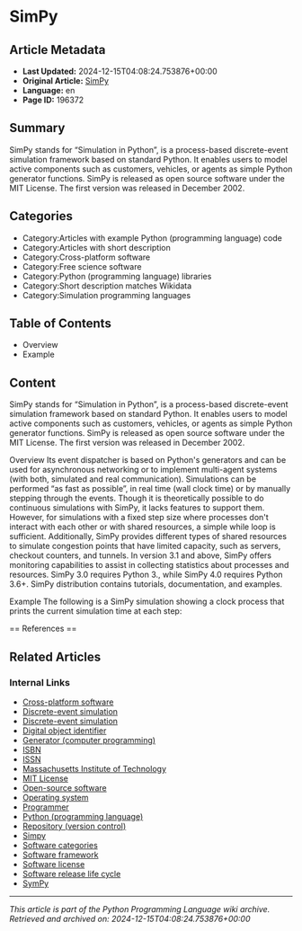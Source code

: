 # SimPy

## Article Metadata

- **Last Updated:** 2024-12-15T04:08:24.753876+00:00
- **Original Article:** [SimPy](https://en.wikipedia.org/wiki/SimPy)
- **Language:** en
- **Page ID:** 196372

## Summary

SimPy stands for “Simulation in Python”, is a process-based discrete-event simulation framework based on standard Python. It enables users to model active components such as customers, vehicles, or agents as simple Python generator functions. SimPy is released as open source software under the MIT License. The first version was released in December 2002.

## Categories

- Category:Articles with example Python (programming language) code
- Category:Articles with short description
- Category:Cross-platform software
- Category:Free science software
- Category:Python (programming language) libraries
- Category:Short description matches Wikidata
- Category:Simulation programming languages

## Table of Contents

- Overview
- Example

## Content

SimPy stands for “Simulation in Python”, is a process-based discrete-event simulation framework based on standard Python. It enables users to model active components such as customers, vehicles, or agents as simple Python generator functions. SimPy is released as open source software under the MIT License. The first version was released in December 2002.

Overview
Its event dispatcher is based on Python's generators and can be used for asynchronous networking or to implement multi-agent systems (with both, simulated and real communication). Simulations can be performed “as fast as possible”, in real time (wall clock time) or by manually stepping through the events. Though it is theoretically possible to do continuous simulations with SimPy, it lacks features to support them. However, for simulations with a fixed step size where processes don't interact with each other or with shared resources, a simple while loop is sufficient.
Additionally, SimPy provides different types of shared resources to simulate congestion points that have limited capacity, such as servers, checkout counters, and tunnels. In version 3.1 and above, SimPy offers monitoring capabilities to assist in collecting statistics about processes and resources.
SimPy 3.0 requires Python 3., while SimPy 4.0 requires Python 3.6+. SimPy distribution contains tutorials, documentation, and examples.

Example
The following is a SimPy simulation  showing a clock process that prints the current simulation time at each step:


== References ==

## Related Articles

### Internal Links

- [Cross-platform software](https://en.wikipedia.org/wiki/Cross-platform_software)
- [Discrete-event simulation](https://en.wikipedia.org/wiki/Discrete-event_simulation)
- [Discrete-event simulation](https://en.wikipedia.org/wiki/Discrete-event_simulation)
- [Digital object identifier](https://en.wikipedia.org/wiki/Digital_object_identifier)
- [Generator (computer programming)](https://en.wikipedia.org/wiki/Generator_(computer_programming))
- [ISBN](https://en.wikipedia.org/wiki/ISBN)
- [ISSN](https://en.wikipedia.org/wiki/ISSN)
- [Massachusetts Institute of Technology](https://en.wikipedia.org/wiki/Massachusetts_Institute_of_Technology)
- [MIT License](https://en.wikipedia.org/wiki/MIT_License)
- [Open-source software](https://en.wikipedia.org/wiki/Open-source_software)
- [Operating system](https://en.wikipedia.org/wiki/Operating_system)
- [Programmer](https://en.wikipedia.org/wiki/Programmer)
- [Python (programming language)](https://en.wikipedia.org/wiki/Python_(programming_language))
- [Repository (version control)](https://en.wikipedia.org/wiki/Repository_(version_control))
- [Simpy](https://en.wikipedia.org/wiki/Simpy)
- [Software categories](https://en.wikipedia.org/wiki/Software_categories)
- [Software framework](https://en.wikipedia.org/wiki/Software_framework)
- [Software license](https://en.wikipedia.org/wiki/Software_license)
- [Software release life cycle](https://en.wikipedia.org/wiki/Software_release_life_cycle)
- [SymPy](https://en.wikipedia.org/wiki/SymPy)

---
_This article is part of the Python Programming Language wiki archive._
_Retrieved and archived on: 2024-12-15T04:08:24.753876+00:00_